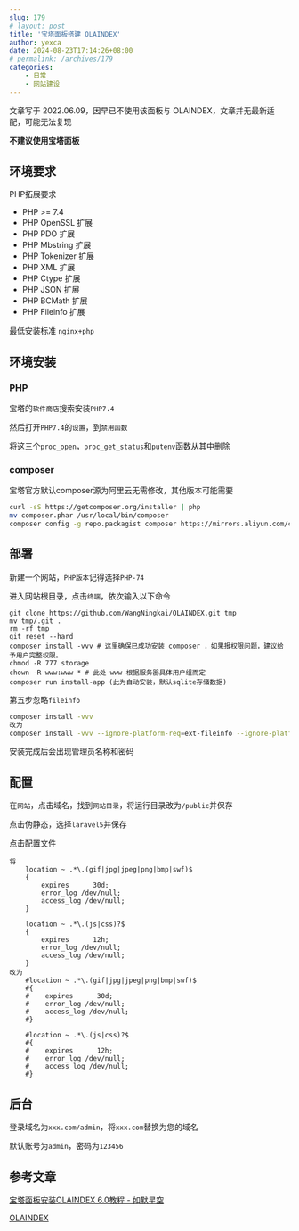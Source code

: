 ```yaml
---
slug: 179
# layout: post
title: '宝塔面板搭建 OLAINDEX'
author: yexca
date: 2024-08-23T17:14:26+08:00
# permalink: /archives/179
categories:
    - 日常
    - 网站建设
---  
```


文章写于 2022.06.09，因早已不使用该面板与 OLAINDEX，文章并无最新适配，可能无法复现

**不建议使用宝塔面板**

## 环境要求

PHP拓展要求

- PHP >= 7.4
- PHP OpenSSL 扩展
- PHP PDO 扩展
- PHP Mbstring 扩展
- PHP Tokenizer 扩展
- PHP XML 扩展
- PHP Ctype 扩展
- PHP JSON 扩展
- PHP BCMath 扩展
- PHP Fileinfo 扩展 

最低安装标准 `nginx+php`

## 环境安装

### PHP

宝塔的`软件商店`搜索安装`PHP7.4`

然后打开`PHP7.4`的`设置`，到`禁用函数`

将这三个`proc_open`，`proc_get_status`和`putenv`函数从其中删除

### composer

宝塔官方默认composer源为阿里云无需修改，其他版本可能需要

```bash
curl -sS https://getcomposer.org/installer | php  
mv composer.phar /usr/local/bin/composer 
composer config -g repo.packagist composer https://mirrors.aliyun.com/composer # 更换源为国内源，国外服务器可忽略此步骤
```

## 部署

新建一个网站，`PHP版本`记得选择`PHP-74`

进入网站根目录，点击`终端`，依次输入以下命令

```basic
git clone https://github.com/WangNingkai/OLAINDEX.git tmp 
mv tmp/.git . 
rm -rf tmp 
git reset --hard 
composer install -vvv # 这里确保已成功安装 composer ，如果报权限问题，建议给予用户完整权限。
chmod -R 777 storage 
chown -R www:www * # 此处 www 根据服务器具体用户组而定
composer run install-app (此为自动安装，默认sqlite存储数据)
```

第五步忽略`fileinfo`

```bash
composer install -vvv
改为
composer install -vvv --ignore-platform-req=ext-fileinfo --ignore-platform-req=ext-fileinfo --ignore-platform-req=ext-fileinfo --ignore-platform-req=ext-fileinfo
```

安装完成后会出现管理员名称和密码

## 配置

在`网站`，点击域名，找到`网站目录`，将运行目录改为`/public`并保存

点击伪静态，选择`laravel5`并保存

点击配置文件

    将
    	location ~ .*\.(gif|jpg|jpeg|png|bmp|swf)$
    	{
    	    expires      30d;
    	    error_log /dev/null;
    	    access_log /dev/null;
    	}
    
    	location ~ .*\.(js|css)?$
    	{
    	    expires      12h;
    	    error_log /dev/null;
    	    access_log /dev/null; 
        }
    改为
        #location ~ .*\.(gif|jpg|jpeg|png|bmp|swf)$
        #{
        #    expires      30d;
        #    error_log /dev/null;
        #    access_log /dev/null;
        #}
        
        #location ~ .*\.(js|css)?$
        #{
        #    expires      12h;
        #    error_log /dev/null;
        #    access_log /dev/null; 
        #}

## 后台

登录域名为`xxx.com/admin`，将`xxx.com`替换为您的域名

默认账号为`admin`，密码为`123456`

## 参考文章

[宝塔面板安装OLAINDEX 6.0教程 - 如默星空](https://rumosky.com/archives/586)

[OLAINDEX](https://olaindex.js.org/#/)